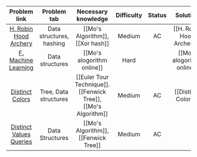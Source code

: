 |                              Problem link                              |       Problem tab        |                      Necessary knowledge                       | Difficulty | Status |          Solution          |
| :--------------------------------------------------------------------: | :----------------------: | :------------------------------------------------------------: | :--------: | :----: | :------------------------: |
| [H. Robin Hood Archery](https://codeforces.com/contest/2014/problem/H) | Data structures, hashing |                [[Mo's Algorithm]], [[Xor hash]]                |   Medium   |   AC   | [[H. Robin Hood Archery]]  |
| [F. Machine Learning](https://codeforces.com/problemset/problem/940/F) |     Data structures      |                   [[Mo's alogorithm online]]                   |    Hard    |        | [[Mo's alogorithm online]] |
|        [Distinct Colors](https://cses.fi/problemset/task/1139/)        |  Tree, Data structures   | [[Euler Tour Technique]]. [[Fenwick Tree]], [[Mo's Algorithm]] |   Medium   |   AC   |    [[Distinct Colors]]     |
|    [Distinct Values Queries](https://cses.fi/problemset/task/1734/)    |     Data Structures      |              [[Mo's Algorithm]], [[Fenwick Tree]]              |   Medium   |   AC   |                            |
